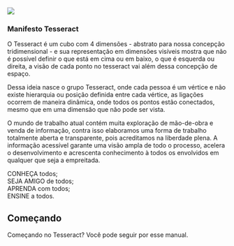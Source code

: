 # ![](http://res.cloudinary.com/tesseract/image/upload/c_scale,h_206/v1507448079/logo-tesseract-completo-preto.png)

### 

### Manifesto Tesseract

O Tesseract é um cubo com 4 dimensões - abstrato para nossa concepção tridimensional - e sua representação em dimensões visíveis mostra que não é possível definir o que está em cima ou em baixo, o que é esquerda ou direita, a visão de cada ponto no tesseract vai além dessa concepção de espaço.

Dessa ideia nasce o grupo Tesseract, onde cada pessoa é um vértice e não existe hierarquia ou posição definida entre cada vértice, as ligações ocorrem de maneira dinâmica, onde todos os pontos estão conectados, mesmo que em uma dimensão que não pode ser vista.

O mundo de trabalho atual contém muita exploração de mão-de-obra e venda de informação, contra isso elaboramos uma forma de trabalho totalmente aberta e transparente, pois acreditamos na liberdade plena. A informação acessível garante uma visão ampla de todo o processo, acelera o desenvolvimento e acrescenta conhecimento à todos os envolvidos em qualquer que seja a empreitada.

CONHEÇA todos;  
SEJA AMIGO de todos;  
APRENDA com todos;  
ENSINE a todos.

## Começando

Começando no Tesseract? Você pode seguir por esse manual.



